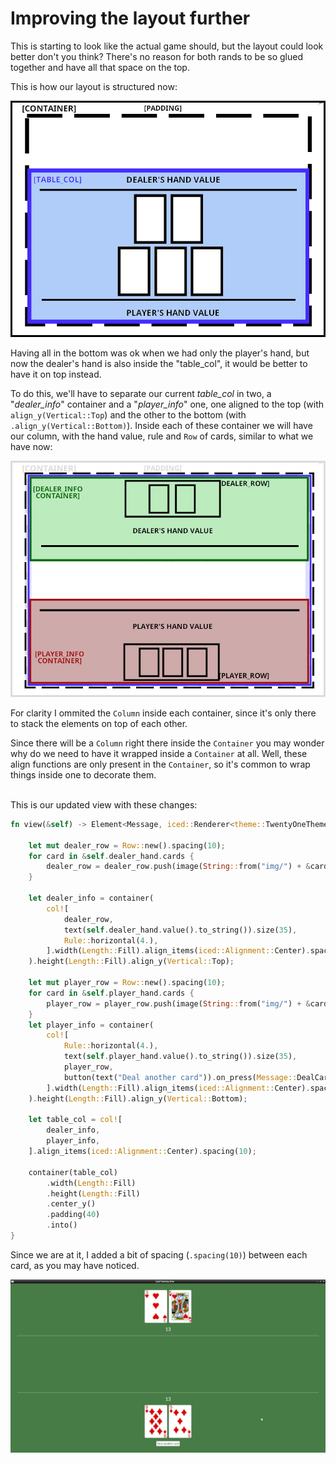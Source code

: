 # Improving the layout further

This is starting to look like the actual game should, but the layout could look better don't you think? There's no reason for both rands to be so glued together and have all that space on the top.

This is how our layout is structured now:

![Current layout, the table_col has all the ui inside it and following it's container's align_y, it's pushed to the bottom of the screen](./img/LAYOUT-REFACTOR-01.jpg)

Having all in the bottom was ok when we had only the player's hand, but now the dealer's hand is also inside the "table_col", it would be better to have it on top instead.

To do this, we'll have to separate our current *table_col* in two, a "*dealer_info*" container and a "*player_info*" one, one aligned to the top (with `align_y(Vertical::Top`) and the other to the bottom (with `.align_y(Vertical::Bottom)`). Inside each of these container we will have our column, with the hand value, rule and `Row` of cards, similar to what we have now:

![New layout, one container is on the top, and the other still on the bottom](./img/LAYOUT-REFACTOR-02.jpg)

For clarity I ommited the `Column` inside each container, since it's only there to stack the elements on top of each other.

Since there will be a `Column` right there inside the `Container` you may wonder why do we need to have it wrapped inside a `Container` at all. Well, these align functions are only present in the `Container`, so it's common to wrap things inside one to decorate them.
<br><br>

This is our updated view with these changes:

```rust
fn view(&self) -> Element<Message, iced::Renderer<theme::TwentyOneTheme>> {

    let mut dealer_row = Row::new().spacing(10);
    for card in &self.dealer_hand.cards {
        dealer_row = dealer_row.push(image(String::from("img/") + &card.get_id() + ".png").height(Length::Fixed(200.)));
    }

    let dealer_info = container(
        col![
            dealer_row,
            text(self.dealer_hand.value().to_string()).size(35),
            Rule::horizontal(4.),
        ].width(Length::Fill).align_items(iced::Alignment::Center).spacing(20)
    ).height(Length::Fill).align_y(Vertical::Top);

    let mut player_row = Row::new().spacing(10);
    for card in &self.player_hand.cards {
        player_row = player_row.push(image(String::from("img/") + &card.get_id() + ".png").height(Length::Fixed(200.)));
    }
    let player_info = container(
        col![
            Rule::horizontal(4.),
            text(self.player_hand.value().to_string()).size(35),
            player_row,
            button(text("Deal another card")).on_press(Message::DealCard),
        ].width(Length::Fill).align_items(iced::Alignment::Center).spacing(20)
    ).height(Length::Fill).align_y(Vertical::Bottom);

    let table_col = col![
        dealer_info,
        player_info,
    ].align_items(iced::Alignment::Center).spacing(10);

    container(table_col)
        .width(Length::Fill)
        .height(Length::Fill)
        .center_y()
        .padding(40)
        .into()
}
```

Since we are at it, I added a bit of spacing (`.spacing(10)`) between each card, as you may have noticed.

![screenshot of the current gui](./img/10refactor_layout.jpg)
